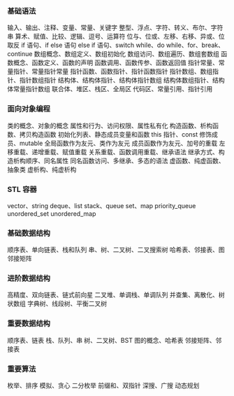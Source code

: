 ### 基础语法

输入、输出、注释、变量、常量、关键字
整型、浮点、字符、转义、布尔、字符串
算术、赋值、比较、逻辑、逗号、运算符
位与、位或、左移、右移、异或、位取反
if 语句、if else 语句 else if 语句、switch
while、do while、for、break、continue
数组概念、数组定义、数组初始化
数组访问、数组遍历、数组套数组
函数概念、函数定义、函数的声明
函数调用、函数传参、函数返回值
指针常量、常量指针、常量指针常量
指针函数、函数指针、指针函数指针
指针数组、数组指针、指针数组指针
结构体、结构体指针、结构体指针数组
结构体数组指针、结构体常量指针数组
联合体、堆区、栈区、全局区
代码区、常量引用、指针引用

### 面向对象编程

类的概念、对象的概念
属性和行为、访问权限、属性私有化
构造函数、析构函数、拷贝构造函数
初始化列表、静态成员变量和函数
this 指针、const 修饰成员、mutable
全局函数作为友元、类作为友元
成员函数作为友元、加号的重载
左移重载、递增重载、赋值重载
关系重载、函数调用重载、继承语法
继承方式、构造析构顺序、同名属性
同名函数访问、多继承、多态的语法
虚函数、纯虚函数、抽象类
虚析构、纯虚析构

### STL 容器

vector、string
deque、list
stack、queue
set、map
priority_queue
unordered_set
unordered_map

### 基础数据结构

顺序表、单向链表、栈和队列
串、树、二叉树、二叉搜索树
哈希表、邻接表、图邻接矩阵

### 进阶数据结构

高精度、双向链表、链式前向星
二叉堆、单调栈、单调队列
并查集、离散化、树状数组
字典树、线段树、平衡二叉树

### 重要数据结构

顺序表、链表
栈、队列、串
树、二叉树、BST
图的概念、哈希表
邻接矩阵、邻接表

### 重要算法

枚举、排序
模拟、贪心
二分枚举
前缀和、双指针
深搜、广搜
动态规划